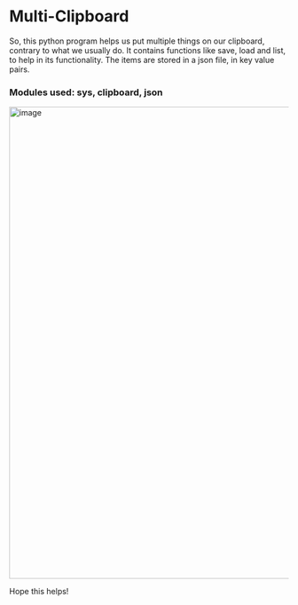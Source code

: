 # Multi-Clipboard 
So, this python program helps us put multiple things on our clipboard, contrary to what we usually do. It contains functions like save, load and list, to help in its functionality. The items are stored in a json file, in key value pairs. 
### Modules used: sys, clipboard, json
<img width="850" alt="image" src="https://github.com/singh-shalini/Multi-Clipboard/assets/83388070/16d137f1-9fd0-498a-a4a3-ac29931ede00">

Hope this helps!
